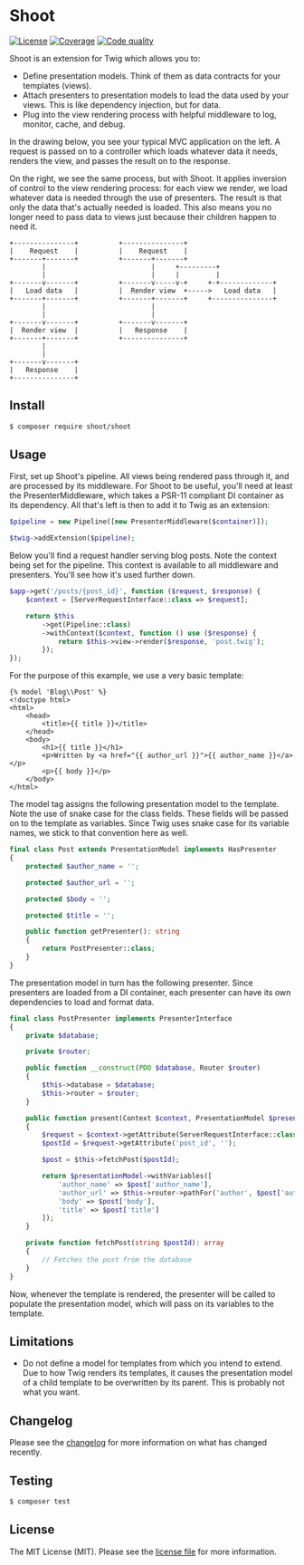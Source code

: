# Shoot
[![License][ico-license]][link-license]
[![Coverage][ico-coverage]][link-coverage]
[![Code quality][ico-code-quality]][link-code-quality]

Shoot is an extension for Twig which allows you to:
* Define presentation models. Think of them as data contracts for your templates (views).
* Attach presenters to presentation models to load the data used by your views. This is like dependency injection, but
for data.
* Plug into the view rendering process with helpful middleware to log, monitor, cache, and debug.

In the drawing below, you see your typical MVC application on the left. A request is passed on to a controller which
loads whatever data it needs, renders the view, and passes the result on to the response.

On the right, we see the same process, but with Shoot. It applies inversion of control to the view rendering process:
for each view we render, we load whatever data is needed through the use of presenters. The result is that only the data
that's actually needed is loaded. This also means you no longer need to pass data to views just because their children
happen to need it.

```
+---------------+          +---------------+
|    Request    |          |    Request    |
+-------+-------+          +-------+-------+
        |                          |     +---------+
        |                          |     |         |
+-------v-------+          +-------v-----v-+     +-+-------------+
|   Load data   |          |  Render view  +----->   Load data   |
+-------+-------+          +-------+-------+     +---------------+
        |                          |
        |                          |
+-------v-------+          +-------v-------+
|  Render view  |          |   Response    |
+-------+-------+          +---------------+
        |
        |
+-------v-------+
|   Response    |
+---------------+
```

## Install
``` bash
$ composer require shoot/shoot
```

## Usage
First, set up Shoot's pipeline. All views being rendered pass through it, and are processed by its middleware. For Shoot
to be useful, you'll need at least the PresenterMiddleware, which takes a PSR-11 compliant DI container as its
dependency. All that's left is then to add it to Twig as an extension:

```php
$pipeline = new Pipeline([new PresenterMiddleware($container)]);

$twig->addExtension($pipeline);
```

Below you'll find a request handler serving blog posts. Note the context being set for the pipeline. This context is
available to all middleware and presenters. You'll see how it's used further down.

```php
$app->get('/posts/{post_id}', function ($request, $response) {
    $context = [ServerRequestInterface::class => $request];

    return $this
        ->get(Pipeline::class)
        ->withContext($context, function () use ($response) {
            return $this->view->render($response, 'post.twig');
        });
});
```

For the purpose of this example, we use a very basic template:

```twig
{% model 'Blog\\Post' %}
<!doctype html>
<html>
    <head>
        <title>{{ title }}</title>
    </head>
    <body>
        <h1>{{ title }}</h1>
        <p>Written by <a href="{{ author_url }}">{{ author_name }}</a></p>
        <p>{{ body }}</p>
    </body>
</html>
```

The model tag assigns the following presentation model to the template. Note the use of snake case for the class fields.
These fields will be passed on to the template as variables. Since Twig uses snake case for its variable names, we stick
to that convention here as well.

```php
final class Post extends PresentationModel implements HasPresenter
{
    protected $author_name = '';

    protected $author_url = '';

    protected $body = '';

    protected $title = '';

    public function getPresenter(): string
    {
        return PostPresenter::class;
    }
}
```

The presentation model in turn has the following presenter. Since presenters are loaded from a DI container, each
presenter can have its own dependencies to load and format data.

```php
final class PostPresenter implements PresenterInterface
{
    private $database;

    private $router;

    public function __construct(PDO $database, Router $router)
    {
        $this->database = $database;
        $this->router = $router;
    }

    public function present(Context $context, PresentationModel $presentationModel): PresentationModel
    {
        $request = $context->getAttribute(ServerRequestInterface::class);
        $postId = $request->getAttribute('post_id', '');

        $post = $this->fetchPost($postId);

        return $presentationModel->withVariables([
            'author_name' => $post['author_name'],
            'author_url' => $this->router->pathFor('author', $post['author_id']),
            'body' => $post['body'],
            'title' => $post['title']
        ]);
    }

    private function fetchPost(string $postId): array
    {
        // Fetches the post from the database
    }
}
```

Now, whenever the template is rendered, the presenter will be called to populate the presentation model, which will pass
on its variables to the template.

## Limitations
* Do not define a model for templates from which you intend to extend. Due to how Twig renders its templates, it causes
the presentation model of a child template to be overwritten by its parent. This is probably not what you want. 

## Changelog
Please see the [changelog][link-changelog] for more information on what has changed recently.

## Testing
``` bash
$ composer test
```

## License
The MIT License (MIT). Please see the [license file][link-license] for more information.

[ico-license]: https://img.shields.io/badge/license-MIT-brightgreen.svg?style=flat-square
[ico-coverage]: https://img.shields.io/scrutinizer/coverage/g/shootphp/shoot.svg?style=flat-square
[ico-code-quality]: https://img.shields.io/scrutinizer/g/shootphp/shoot.svg?style=flat-square
[link-changelog]: CHANGELOG.md
[link-coverage]: https://scrutinizer-ci.com/g/shootphp/shoot/code-structure
[link-code-quality]: https://scrutinizer-ci.com/g/shootphp/shoot
[link-license]: LICENSE.md
